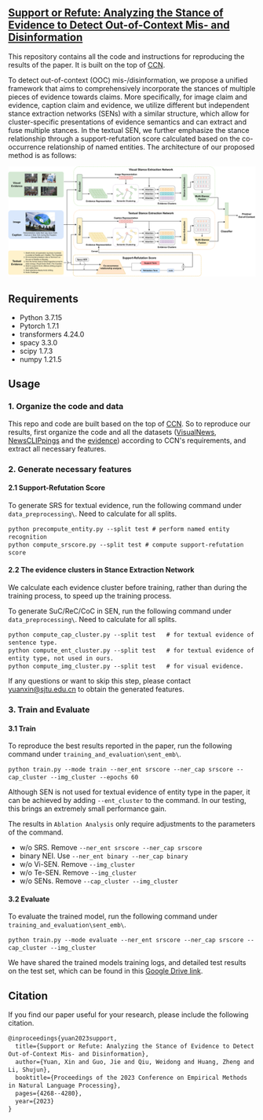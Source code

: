## [Support or Refute: Analyzing the Stance of Evidence to Detect Out-of-Context Mis- and Disinformation](https://aclanthology.org/2023.emnlp-main.259.pdf)

This repository contains all the code and instructions for reproducing the results of the paper. It is built on the top of [CCN](https://github.com/S-Abdelnabi/OoC-multi-modal-fc?tab=readme-ov-file).

To detect out-of-context (OOC) mis-/disinformation, we propose a unified framework that aims to comprehensively incorporate the stances of multiple pieces of evidence towards claims. More specifically, for image claim and evidence, caption claim and evidence, we utilize different but independent stance extraction networks (SENs) with a similar structure, which allow for cluster-specific presentations of evidence semantics and can extract and fuse multiple stances. In the textual SEN, we further emphasize the stance relationship through a support-refutation score calculated based on the co-occurrence relationship of named entities. The architecture of our proposed method is as follows:

<p align="center">
<img src="architecture.svg">
</p>



## Requirements

* Python 3.7.15
* Pytorch 1.7.1
* transformers 4.24.0
* spacy 3.3.0
* scipy 1.7.3
* numpy 1.21.5



## Usage

### 1. Organize the code and data

This repo and code are built based on the top of [CCN](https://github.com/S-Abdelnabi/OoC-multi-modal-fc?tab=readme-ov-file). So to reproduce our results, first organize the code and all the datasets ([VisualNews](https://github.com/FuxiaoLiu/VisualNews-Repository), [NewsCLIPpings](https://github.com/g-luo/news_clippings) and the [evidence](https://github.com/S-Abdelnabi/OoC-multi-modal-fc?tab=readme-ov-file)) according to CCN's requirements, and extract all necessary features.

### 2. Generate necessary features

#### 2.1 Support-Refutation Score

To generate SRS for textual evidence, run the following command under `data_preprocessing\`. Need to calculate for all splits.

```
python precompute_entity.py --split test # perform named entity recognition
python compute_srscore.py --split test # compute support-refutation score
```

#### 2.2 The evidence clusters in Stance Extraction Network

We calculate each evidence cluster before training, rather than during the training process, to speed up the training process.

To generate SuC/ReC/CoC in SEN, run the following command under `data_preprocessing\`. Need to calculate for all splits.

```
python compute_cap_cluster.py --split test   # for textual evidence of sentence type.
python compute_ent_cluster.py --split test   # for textual evidence of entity type, not used in ours.
python compute_img_cluster.py --split test   # for visual evidence.
```

If any questions or want to skip this step, please contact yuanxin@sjtu.edu.cn to obtain the generated features.

### 3. Train and Evaluate

#### 3.1 Train

To reproduce the best results reported in the paper, run the following command under `training_and_evaluation\sent_emb\`.

```
python train.py --mode train --ner_ent srscore --ner_cap srscore --cap_cluster --img_cluster --epochs 60
```

Although SEN is not used for textual evidence of entity type in the paper, it can be achieved by adding `--ent_cluster` to the command. In our testing, this brings an extremely small performance gain.

The results in `Ablation Analysis` only require adjustments to the parameters of the command.

* w/o SRS. Remove `--ner_ent srscore --ner_cap srscore`
* binary NEI. Use `--ner_ent binary --ner_cap binary`
* w/o Vi-SEN. Remove `--img_cluster`
* w/o Te-SEN. Remove `--img_cluster`
* w/o SENs. Remove `--cap_cluster --img_cluster`

#### 3.2 Evaluate

To evaluate the trained model,  run the following command under `training_and_evaluation\sent_emb\`.

```
python train.py --mode evaluate --ner_ent srscore --ner_cap srscore --cap_cluster --img_cluster
```

We have shared the trained models training logs, and detailed test results on the test set, which can be found in this [Google Drive link](https://drive.google.com/drive/folders/1-kmF4mm48Lpmsb8foq309I6aM_JHma_C?usp=drive_link).



## Citation

If you find our paper useful for your research, please include the following citation.

```
@inproceedings{yuan2023support,
  title={Support or Refute: Analyzing the Stance of Evidence to Detect Out-of-Context Mis- and Disinformation},
  author={Yuan, Xin and Guo, Jie and Qiu, Weidong and Huang, Zheng and Li, Shujun},
  booktitle={Proceedings of the 2023 Conference on Empirical Methods in Natural Language Processing},
  pages={4268--4280},
  year={2023}
}
```

